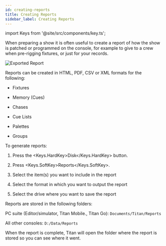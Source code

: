 ```yaml
---
id: creating-reports
title: Creating Reports
sidebar_label: Creating Reports
---
```


import Keys from '@site/src/components/key.ts';

When preparing a show it is often useful to create a report of how the
show is patched or programmed on the console, for example to give to a
crew when pre-rigging fixtures, or just for your records.

![Exported Report](/docs/images/Exported-Report.png)

Reports can be created in HTML, PDF, CSV or XML formats for the
following:

-   Fixtures

-   Memory (Cues)

-   Chases

-   Cue Lists

-   Palettes

-   Groups

To generate reports:

1. Press the <Keys.HardKey>Disk</Keys.HardKey> button.

2. Press <Keys.SoftKey>Reports</Keys.SoftKey>.

3. Select the item(s) you want to include in the report

4. Select the format in which you want to output the report

5. Select the drive where you want to save the report

Reports are stored in the following folders:

PC suite (Editor/simulator, Titan Mobile., Titan Go):
`Documents/Titan/Reports`

All other consoles: `D:/Data/Reports`

When the report is complete, Titan will open the folder where the report
is stored so you can see where it went.
